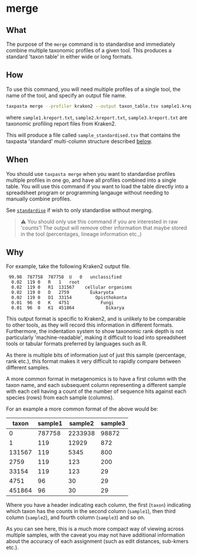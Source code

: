# merge

## What

The purpose of the `merge` command is to standardise and immediately combine multiple taxonomic profiles of a given tool. This produces a standard 'taxon table' in either wide or long formats.

## How

To use this command, you will need multiple profiles of a single tool, the name of the tool, and specify an output file name.

```bash
taxpasta merge --profiler kraken2 --output taxon_table.tsv sample1.kreport.txt sample2.kreport.txt sample3.kreport.txt
```

where `sample1.kreport.txt`, `sample2.kreport.txt`, `sample3.kreport.txt` are taxonomic profiling report files from Kraken2.

This will produce a file called `sample_standardised.tsv` that contains the taxpasta 'standard' multi-column structure described [below](#why).

## When

You should use `taxpasta merge` when you want to standardise profiles multiple profiles in one go, and have all profiles combined into a single table. You will use this command if you want to load the table directly into a spreadsheet program or programming langauge without needing to manually combine profiles.

See [`standardise`](standardise.md) if wish to only standardise without merging.

> ⚠️ You should only use this command if you are interested in raw 'counts'! The output will remove other information that maybe stored in the tool (percentages, lineage information etc.,)

## Why

For example, take the following Kraken2 output file.

```text
 99.98	787758	787758	U	0	unclassified
  0.02	119	0	R	1	root
  0.02	119	0	R1	131567	  cellular organisms
  0.02	119	0	D	2759	    Eukaryota
  0.02	119	0	D1	33154	      Opisthokonta
  0.01	96	0	K	4751	        Fungi
  0.01	96	0	K1	451864	          Dikarya
```

This output format is specific to Kraken2, and is unlikely to be comparable to other tools, as they will record this information in different formats. Furthermore, the indentation system to show taxonomic rank depth is not particularly 'machine-readable', making it difficult to load into spreadsheet tools or tabular formats preferred by languages such as R.

As there is multiple bits of information just of just this sample (percentage, rank etc.), this format makes it very difficult to rapidly compare between different samples.

A more common format in metagenomics is to have a first column with the taxon name, and each subsequent column representing a different sample with each cell having a count of the number of sequence hits against each species (rows) from each sample (columns).

For an example a more common format of the above would be:

| taxon  | sample1 | sample2 | sample3 |
| ------ | ------- | ------- | ------- |
| 0      | 787758  | 2233938 | 98872   |
| 1      | 119     | 12929   | 872     |
| 131567 | 119     | 5345    | 800     |
| 2759   | 119     | 123     | 200     |
| 33154  | 119     | 123     | 29      |
| 4751   | 96      | 30      | 29      |
| 451864 | 96      | 30      | 29      |

Where you have a header indicating each column, the first (`taxon`) indicating which taxon has the counts in the second column (`sample1`), then third column (`sample2`), and fourth column (`sample3`) and so on.

As you can see here, this is a much more compact way of viewing across multiple samples, with the caveat you may not have additional information about the accuracy of each assignment (such as edit distances, sub-kmers etc.).
